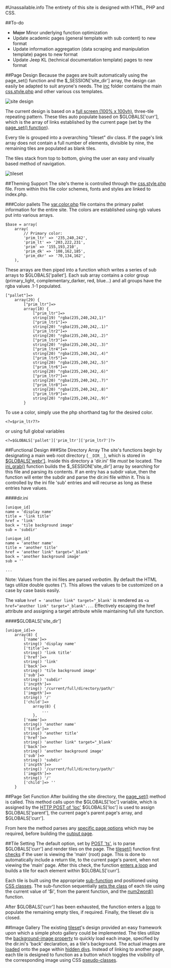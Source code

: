 #Unassailable.info
The entirety of this site is designed with HTML, PHP and CSS.

##To-do
- ~~Major~~ Minor underlying function optimization
- Update academic pages (general template with sub content) to new format
- Update information aggregation (data scraping and manipulation template) pages to new format
- Update Jeep KL (technical documentation template) pages to new format

##Page Design
Because the pages are built automatically using the page_set() function and the $_SESSION['site_dir'] array, the design can easily be adapted to suit anyone's needs.  The [inc](https://github.com/unassailable/uinfo/tree/master/inc) folder contains the main [css.style.php](https://github.com/unassailable/uinfo/blob/master/inc/css.style.php) and other various css templates.

![site design](https://raw.githubusercontent.com/unassailable/uinfo/master/media/design.png)

The current design is based on a [full screen (100% x 100vh)](https://github.com/unassailable/uinfo/blob/master/inc/css.layout.css), three-tile repeating pattern.  These tiles auto populate based on $GLOBALS['curr'], which is the array of links established by the current page (set by the [page_set() function](https://github.com/unassailable/uinfo/blob/master/inc/function.php#L63)).

Every tile is grouped into a overarching "tileset" div class.  If the page's link array does not contain a full number of elements, divisible by nine, the remaining tiles are populated as blank tiles.

The tiles stack from top to bottom, giving the user an easy and visually based method of navigation.

![tileset](https://raw.githubusercontent.com/unassailable/uinfo/master/media/tileset.png)

##Theming Support
The site's theme is controlled through the [css.style.php](https://github.com/unassailable/uinfo/blob/master/inc/css.style.php) file.  From within this file color schemes, fonts and styles are linked to index.php.

###Color pallets
The [var.color.php](https://github.com/unassailable/uinfo/blob/master/inc/var.color.php) file contains the primary pallet information for the entire site.  The colors are established using rgb values put into various arrays.
```
$base = array(
	array(
		// Primary color:
		'prim_ltr' => '235,240,242',
		'prim_lt' => '203,222,231',
		'prim' => '155,193,210',
		'prim_dk' => '108,162,185',
		'prim_dkr' => '70,134,162',
	),
```
These arrays are then piped into a function which writes a series of sub arrays to $GLOBALS['pallet'].  Each sub array contains a color group (primary_light, complementary_darker, red, blue...) and all groups have the rgba values .1-1 populated.
```
["pallet"]=>
	array(29) {
		["prim_ltr"]=>
		array(10) {
			["prim_ltr"]=>
			string(19) "rgba(235,240,242,1)"
			["prim_ltr1"]=>
			string(20) "rgba(235,240,242,.1)"
			["prim_ltr2"]=>
			string(20) "rgba(235,240,242,.2)"
			["prim_ltr3"]=>
			string(20) "rgba(235,240,242,.3)"
			["prim_ltr4"]=>
			string(20) "rgba(235,240,242,.4)"
			["prim_ltr5"]=>
			string(20) "rgba(235,240,242,.5)"
			["prim_ltr6"]=>
			string(20) "rgba(235,240,242,.6)"
			["prim_ltr7"]=>
			string(20) "rgba(235,240,242,.7)"
			["prim_ltr8"]=>
			string(20) "rgba(235,240,242,.8)"
			["prim_ltr9"]=>
			string(20) "rgba(235,240,242,.9)"
		}
```
To use a color, simply use the php shorthand tag for the desired color. 
```
<?=$prim_ltr7?>
```
or using full global variables
```
<?=$GLOBALS['pallet']['prim_ltr']['prim_ltr7']?>
```

##Functional Design
###Site Directory Array
The site's functions begin by designating a main web root directory (`__DIR__`), which is stored in [$GLOBALS['webr']](https://github.com/unassailable/uinfo/blob/master/inc/function.php#L6).  Inside this directory a 'dir.ini' file *must* be located.  The [ini_grab()](https://github.com/unassailable/uinfo/blob/master/inc/function.php#L36) function builds the $_SESSION['site_dir'] array by searching for this file and parsing its contents.  If an entry has a subdir value, then the function will enter the subdir and parse the dir.ini file within it.  This is controlled by the ini file 'sub' entries and will recurse as long as these entries have values.

####dir.ini
```
[unique_id]
name = 'display name'
title = 'link title'
href = 'link'
back = 'tile background image'
sub = 'subdir'

[unique_id]
name = 'another name'
title = 'another title'
href = 'another link" target="_blank'
back = 'another background image'
sub = ''

...
```

Note: Values from the ini files are parsed *verbatim*.  By default the HTML tags utilize double quotes (").  This allows the values to be customized on a case by case basis easily.

The value `href = 'another link" target="_blank'` is rendered as `<a href="another link" target="_blank"...`.  Effectively escaping the href attribute and assigning a target attribute while maintaining full site function.

####$GLOBALS['site_dir']
```
[unique_id]=>
	array(8) {
		['name']=>
		string() 'display name'
		['title']=>
		string() 'link title'
		['href']=>
		string() 'link'
		['back']=>
		string() 'tile background image'
		['sub']=>
		string() 'subdir'
		['incpth']=>
		string() '/current/full/directory/path/'
		['imgpth']=>
		string() '/'
		['child']=>
			array(8) {
				...
			},
		['name']=>
		string() 'another name'
		['title']=>
		string() 'another title'
		['href']=>
		string() 'another link" target="_blank'
		['back']=>
		string() 'another background image'
		['sub']=>
		string() 'subdir'
		['incpth']=>
		string() '/current/full/directory/path/'
		['imgpth']=>
		string() '/'
		['child']=> ''
    }
```

##Page Set Function
After building the site directory, the [page_set()](https://github.com/unassailable/uinfo/blob/master/inc/function.php#L63) method is called.  This method calls upon the $GLOBALS['loc'] variable, which is assigned by the [HTTP POST of 'loc'](https://github.com/unassailable/uinfo/blob/master/inc/function.php#L9)  $GLOBALS['loc'] is used to assign $GLOBALS['parent'], the current page's parent page's array, and $GLOBALS['curr'].

From here the method parses any [specific page options](https://github.com/unassailable/uinfo/blob/master/inc/function.php#L77) which may be required, before building the [output page](https://github.com/unassailable/uinfo/blob/master/inc/function.php#L82).

##Tile Setting
The default option, set by [POST 'ts'](https://github.com/unassailable/uinfo/blob/master/inc/function.php#L8), is to parse $GLOBALS['curr'] and render tiles on the page.  The [tileset()](https://github.com/unassailable/uinfo/blob/master/inc/function.php#L96-L127) function first [checks](https://github.com/unassailable/uinfo/blob/master/inc/function.php#L102-L107) if the user is viewing the 'main' (root) page.  This is done to automatically include a return tile, to the current page's parent, when not viewing the 'main' page.  After this check, the function [enters a loop](https://github.com/unassailable/uinfo/blob/master/inc/function.php#L108-L120) and builds a tile for each element within $GLOBALS['curr'].

Each tile is built using the appropriate [sub-function](https://github.com/unassailable/uinfo/blob/master/inc/function.php#L129-L154) and positioned using [CSS classes](https://github.com/unassailable/uinfo/blob/master/inc/css.layout.css#L77-L130).  The sub-function sequentially [sets the class](https://github.com/unassailable/uinfo/blob/master/inc/function.php#L142) of each tile using the current value of '$i', from the parent function, and the [num2word()](https://github.com/unassailable/uinfo/blob/master/inc/function.php#L703-L813) function.

After $GLOBALS['curr'] has been exhausted, the function enters a [loop](https://github.com/unassailable/uinfo/blob/master/inc/function.php#L121-L124) to populate the remaining empty tiles, if required.  Finally, the tileset div is closed.

##Image Gallery
The existing [tileset](https://github.com/unassailable/uinfo/blob/master/inc/function.php#L96)'s design provided an easy framework upon which a simple photo gallery could be implemented.  The tiles utilize the [background-image property](https://github.com/unassailable/uinfo/blob/master/inc/function.php#L142) to quickly load each image, specified by the dir.ini's 'back' declaration, as a tile's background.  The actual images are [loaded](https://github.com/unassailable/uinfo/blob/master/inc/function.php#L147) onto the page within [hidden divs](https://github.com/unassailable/uinfo/blob/master/inc/css.style.php#L372-L376).  Instead of linking to another page, each tile is designed to function as a button which toggles the visibility of the corresponding image using CSS [pseudo-classes](https://github.com/unassailable/uinfo/blob/master/inc/css.style.php#L378-L390).